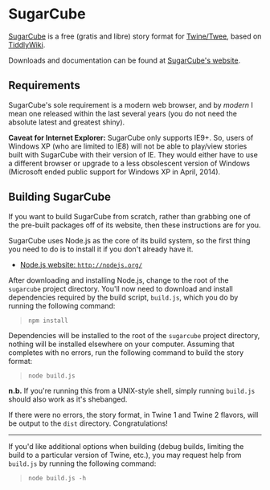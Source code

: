 # SugarCube #
[SugarCube](http://www.motoslave.net/sugarcube/ "http://www.motoslave.net/sugarcube/") is a free (gratis and libre) story format for [Twine/Twee](http://twinery.org/ "http://twinery.org/"), based on [TiddlyWiki](http://tiddlywiki.com/ "http://tiddlywiki.com/").

Downloads and documentation can be found at [SugarCube's website](http://www.motoslave.net/sugarcube/ "http://www.motoslave.net/sugarcube/").

## Requirements ##
SugarCube's sole requirement is a modern web browser, and by *modern* I mean one released within the last several years (you do not need the absolute latest and greatest shiny).

**Caveat for Internet Explorer:** SugarCube only supports  IE9+.  So, users of Windows XP (who are limited to IE8) will not be able to play/view stories built with SugarCube with their version of IE.  They would either have to use a different browser or upgrade to a less obsolescent version of Windows (Microsoft ended public support for Windows XP in April, 2014).

## Building SugarCube ##
If you want to build SugarCube from scratch, rather than grabbing one of the pre-built packages off of its website, then these instructions are for you.

SugarCube uses Node.js as the core of its build system, so the first thing you need to do is to install it if you don't already have it.

- [Node.js website: `http://nodejs.org/`](http://nodejs.org/ "http://nodejs.org/")

After downloading and installing Node.js, change to the root of the `sugarcube` project directory.  You'll now need to download and install dependencies required by the build script, `build.js`, which you do by running the following command:

>     npm install

Dependencies will be installed to the root of the `sugarcube` project directory, nothing will be installed elsewhere on your computer.  Assuming that completes with no errors, run the following command to build the story format:

>     node build.js

**n.b.** If you're running this from a UNIX-style shell, simply running `build.js` should also work as it's shebanged.

If there were no errors, the story format, in Twine 1 and Twine 2 flavors, will be output to the `dist` directory.  Congratulations!

----

If you'd like additional options when building (debug builds, limiting the build to a particular version of Twine, etc.), you may request help from `build.js` by running the following command:

>     node build.js -h



